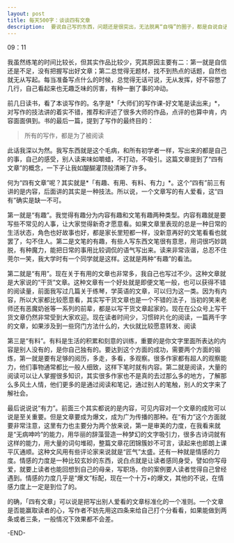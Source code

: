 ```yaml
---
layout: post
title: 每天500字：谈谈四有文章
description:  要说自己写的东西，问题还是很突出，无法脱离“自嗨”的圈子，都是自说自话，基本不顾及别人的感受。近来看了一本谈写作的书，感觉“四有文章”的提法非常有趣，特在这里总结一下。
---
```


09：11

我虽然练笔的时间比较长，但其实作品比较少，究其原因主要有二：第一就是自信还是不足，没有把握写出好文章；第二总觉得无题材，找不到热点的话题，自然也就无从写起。每当准备写点什么的时候，总觉得无话可说，无从发挥，好不容憋了几行，自己看起来也无趣乏味的厉害，有种一删了事的冲动。

前几日读书，看了本谈写作的。名字是*「大师们的写作课-好文笔是读出来」*，对写作的技法讲的着实不错，推荐和评述了很多大师的作品，点评的也算中肯，内容面面俱到。书的最后一篇，提到了写作的最终目的：

> 所有的写作，都是为了被阅读

此话我深以为然。我写东西就是这个毛病，和所有初学者一样，写出来的都是自己的事，自己的感受，别人读来味如嚼蜡，不打动，不吸引。这篇文章提到了“四有文章”的概念，一下子让我如醍醐灌顶般清晰了许多。

何为“四有文章”呢？其实就是*「有趣、有用、有料、有力」*。这个“四有”前三有讲的是内容，后面讲的其实是一种技法。所以说，一个文章写的有人爱看，这“四有”确实是缺一不可。

第一就是“有趣”。我觉得有趣分为内容有趣和文笔有趣两种类型。内容有趣就是要写些不常见的人事，让大家觉得新奇才愿意看。如果文章里表现的总是一种日常的生活状态，角色也好故事也好，都是家长里短都一样，没新意再好的文笔看看也就罢了，勾不住人。第二是文笔的有趣，有些人写东西文笔很有意思，用词很巧妙跳脱，有种魔力，能把日常的事用比较调侃的语气写出来。读来非常诙谐，总忍不住莞尔一笑，我大学时有一个同学就是这样。这就是两种“有趣”的看法。

第二就是“有用”。现在关于有用的文章也非常多，我自己也写过不少。这种文章就是大家说的“干货”文章。这种文章有一个好处就是即便文笔一般，也可以获得不错的阅读量，前面我写过几篇关于练琴，学英语的文章，可以归为这一类。因为有内容，所以大家都比较愿意看，其实写干货文章也是一个不错的法子，当初的笑来老师还有恶魔奶爸等一系列的前辈，都是以写干货文章起家的。现在在公众号上写干货文章仍然非常受到大家欢迎。现在读者时间少，习惯碎片化的阅读，一篇两千字的文章，如果涉及到一些窍门方法什么的，大伙就比较愿意转发、阅读

第三是“有料”。有料是生活的积累和刻意的训练，重要的是你文字里面所表达的内容是别人没有的，是你自己独有的。要达到这个方面的成功，需要两个方面的锻炼，第一就是要有足够的阅历，多走，多看，多观察。很多作家都有超人的观察能力，他们事物通常都比一般人细致，这样下笔时就有内容。第二就是阅读，大量的阅读可以让人掌握很多知识，其实很多作家也不是真的去过那么多的地方，了解那么多风土人情，他们更多的是通过阅读和笔记，通过别人的笔触，别人的文字来了解社会。

最后说说说“有力”。前面三个其实都说的是内容，可见内容对一个文章的成败可以说是至关重要。但是文章要成为爆文，成为广为传播的那种。在“有力”这个方面就要非常注意，这里有力也主要分为两个放来说，第一是审美的力度，在我看来就是“无病呻吟”的能力，用华丽的辞藻营造一种梦幻的文字吸引力，很多古诗词就有这样的能力，用大量的词句堆砌，整篇文章花团锦簇妙不可言，读起来也郎朗上课平仄通顺。这种文风用有些评论家来说就是“匠气”太盛。还有一种就是情感的力度。情感的力度是一种比较玄妙的东西，说白点就是让读者感同身受，譬如你写母爱，就要上读者也能回想到自己的母亲，写职场，你的案例要人读者觉得自己曾经遇到。情感的力度几乎是“爆文”标配，现在一个十万+的爆文，其他的不说，在情感力度上一定是到位了的。

的确，「四有文章」可以说是把写出别人爱看的文章标准化的一个准则。一个文章是否能赢取读者的心，写作者不妨先用这四条来给自己打个分看看，如果能做到两条或者三条，一般情况下效果都不会差。

-END-